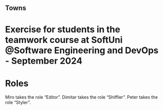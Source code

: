 ## Towns
# Exercise for students in the teamwork course at SoftUni @Software Engineering and DevOps - September 2024

# Roles

  Miro takes the role “Editor”.
  Dimitar takes the role “Shiffler”.
  Peter takes the role “Styler”.

